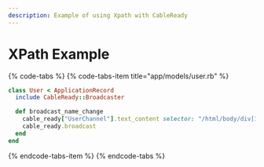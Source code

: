 ```yaml
---
description: Example of using Xpath with CableReady
---
```


# XPath Example

{% code-tabs %}
{% code-tabs-item title="app/models/user.rb" %}
```ruby
class User < ApplicationRecord
  include CableReady::Broadcaster

  def broadcast_name_change
    cable_ready["UserChannel"].text_content selector: "/html/body/div[1]/form/input[1]", text: name, xpath: true
    cable_ready.broadcast
  end
end
```
{% endcode-tabs-item %}
{% endcode-tabs %}

